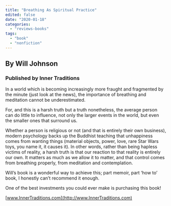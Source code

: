 ```yaml
---
title: "Breathing As Spiritual Practice"
edited: false
date: "2020-01-18"
categories:
  - "reviews-books"
tags:
  - "book"
  - "nonfiction"
---
```


## By Will Johnson

### Published by Inner Traditions

In a world which is becoming increasingly more fraught and fragmented by the minute (just look at the news), the importance of breathing and meditation cannot be underestimated.

For, and this is a harsh truth but a truth nonetheless, the average person can do little to influence, not only the larger events in the world, but even the smaller ones that surround us.

Whether a person is religious or not (and that is entirely their own business), modern psychology backs up the Buddhist teaching that unhappiness comes from wanting things (material objects, power, love, rare Star Wars toys, you name it, it causes it). In other words, rather than being hapless victims of reality, a harsh truth is that our reaction to that reality is entirely our own. It matters as much as we allow it to matter, and that control comes from breathing properly, from meditation and contemplation.

Will’s book is a wonderful way to achieve this; part memoir, part ‘how to’ book, I honestly can’t recommend it enough.

One of the best investments you could ever make is purchasing this book!

[www.InnerTraditions.com](http://www.InnerTraditions.com)
